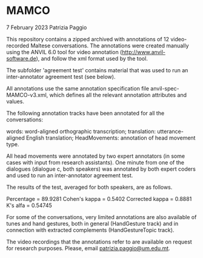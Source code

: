 # MAMCO

7 February 2023
Patrizia Paggio


This repository contains a zipped archived with annotations of 12
video-recorded Maltese conversations. The annotations were created
manually using the ANVIL 6.0 tool for video annotation 
(http://www.anvil-software.de), and follow the xml format used by the tool.

The subfolder 'agreement test' contains material that was used to 
run an inter-annotator agreement test (see below).

All annotations use the same annotation specification file
anvil-spec-MAMCO-v3.xml, which defines all the relevant annotation
attributes and values.

The following annotation tracks have been annotated for all the
conversations:

words: 	      		 word-aligned orthographic transcription;
translation:		   utterance-aligned English translation;
HeadMovements:		 annotation of head movement type.

All head movements were annotated by two expert annotators (in some cases 
with input from research assistants). One minute from one of the dialogues 
(dialogue c, both speakers) was annotated by both expert coders and used 
to run an inter-annotator agreement test.

The results of the test, averaged for both speakers, are as follows.

Percentage = 89.9281
Cohen's kappa = 0.5402
Corrected kappa = 0.8881
K's alfa = 0.54745


For some of the conversations, very limited annotations are also
available of tunes and hand gestures, both in general (HandGesture
track) and in connection with extracted complements (HandGestureTopic
track).


The video recordings that the annotations refer to are available on request 
for research purposes. 
Please, email patrizia.paggio@um.edu.mt.



